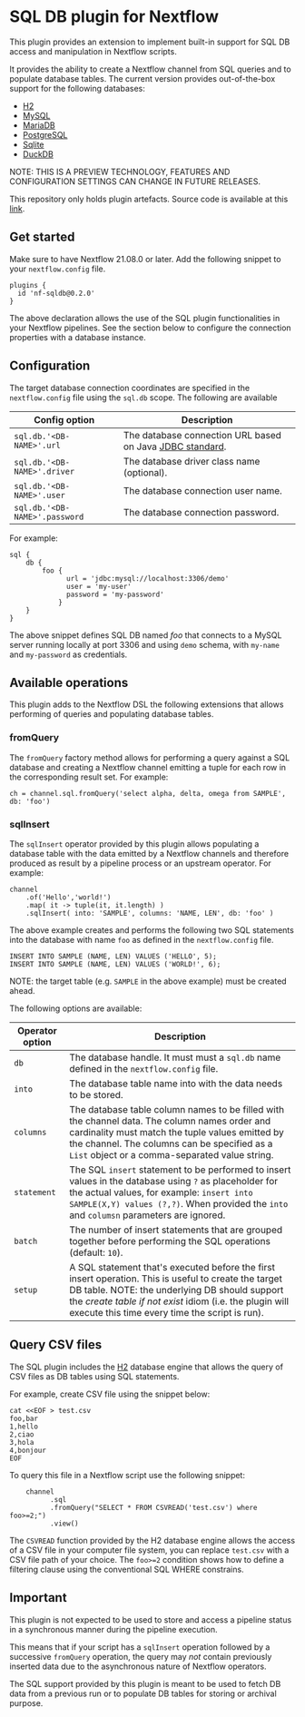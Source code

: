 # SQL DB plugin for Nextflow

This plugin provides an extension to implement built-in support for SQL DB access and manipulation in Nextflow scripts. 

It provides the ability to create a Nextflow channel from SQL queries and to populate database tables. The current version 
provides out-of-the-box support for the following databases: 

* [H2](https://www.h2database.com)
* [MySQL](https://www.mysql.com/) 
* [MariaDB](https://mariadb.org/)
* [PostgreSQL](https://www.postgresql.org/)
* [Sqlite](https://www.sqlite.org/index.html)
* [DuckDB](https://duckdb.org/)
                    
NOTE: THIS IS A PREVIEW TECHNOLOGY, FEATURES AND CONFIGURATION SETTINGS CAN CHANGE IN FUTURE RELEASES.

This repository only holds plugin artefacts. Source code is available at this [link](https://github.com/nextflow-io/nextflow/tree/master/plugins/nf-sqldb).

## Get started 
  
Make sure to have Nextflow 21.08.0 or later. Add the following snippet to your `nextflow.config` file. 

```
plugins {
  id 'nf-sqldb@0.2.0'
}
```
                                                              
The above declaration allows the use of the SQL plugin functionalities in your Nextflow pipelines. See the section 
below to configure the connection properties with a database instance. 

## Configuration

The target database connection coordinates are specified in the `nextflow.config` file using the
`sql.db` scope. The following are available

| Config option 	                    | Description 	                |
|---	                                |---	                        |
| `sql.db.'<DB-NAME>'.url`      | The database connection URL based on Java [JDBC standard](https://docs.oracle.com/javase/tutorial/jdbc/basics/connecting.html#db_connection_url). 
| `sql.db.'<DB-NAME>'.driver`   | The database driver class name (optional).
| `sql.db.'<DB-NAME>'.user`     | The database connection user name.
| `sql.db.'<DB-NAME>'.password` | The database connection password.

For example:

```
sql {
    db {
        foo {
              url = 'jdbc:mysql://localhost:3306/demo'
              user = 'my-user'
              password = 'my-password'
            }
    }
}

```

The above snippet defines SQL DB named *foo* that connects to a MySQL server running locally at port 3306 and
using `demo` schema, with `my-name` and `my-password` as credentials.

## Available operations

This plugin adds to the Nextflow DSL the following extensions that allows performing of queries and populating database tables.

### fromQuery

The `fromQuery` factory method allows for performing a query against a SQL database and creating a Nextflow channel emitting
a tuple for each row in the corresponding result set. For example:

```
ch = channel.sql.fromQuery('select alpha, delta, omega from SAMPLE', db: 'foo')
```

### sqlInsert

The `sqlInsert` operator provided by this plugin allows populating a database table with the data emitted
by a Nextflow channels and therefore produced as result by a pipeline process or an upstream operator. For example:

```
channel
    .of('Hello','world!')
    .map( it -> tuple(it, it.length) )
    .sqlInsert( into: 'SAMPLE', columns: 'NAME, LEN', db: 'foo' )

```

The above example creates and performs the following two SQL statements into the database with name `foo` as defined
in the `nextflow.config` file.

```
INSERT INTO SAMPLE (NAME, LEN) VALUES ('HELLO', 5);
INSERT INTO SAMPLE (NAME, LEN) VALUES ('WORLD!', 6);
```

NOTE: the target table (e.g. `SAMPLE` in the above example) must be created ahead.

The following options are available:

| Operator option 	| Description 	                |
|---	            |---	                        |
| `db`              | The database handle. It must must a `sql.db` name defined in the `nextflow.config` file.
| `into`            | The database table name into with the data needs to be stored.
| `columns`         | The database table column names to be filled with the channel data. The column names order and cardinality must match the tuple values emitted by the channel. The columns can be specified as a `List` object or a comma-separated value string.
| `statement`       | The SQL `insert` statement to be performed to insert values in the database using `?` as placeholder for the actual values, for example: `insert into SAMPLE(X,Y) values (?,?)`. When provided the `into` and `columsn` parameters are ignored.
| `batch`           | The number of insert statements that are grouped together before performing the SQL operations (default: `10`). 
| `setup`           | A SQL statement that's executed before the first insert operation. This is useful to create the target DB table. NOTE: the underlying DB should support the *create table if not exist* idiom (i.e. the plugin will execute this time every time the script is run).

## Query CSV files

The SQL plugin includes the [H2](https://www.h2database.com/html/main.html) database engine that allows the query of CSV files
as DB tables using SQL statements.

For example, create CSV file using the snippet below:

```
cat <<EOF > test.csv
foo,bar
1,hello
2,ciao
3,hola
4,bonjour
EOF
```

To query this file in a Nextflow script use the following snippet:

```nextflow
    channel
          .sql
          .fromQuery("SELECT * FROM CSVREAD('test.csv') where foo>=2;")
          .view()
```


The `CSVREAD` function provided by the H2 database engine allows the access of a CSV file in your computer file system,
you can replace `test.csv` with a CSV file path of your choice. The `foo>=2` condition shows how to define a filtering
clause using the conventional SQL WHERE constrains. 

## Important 

This plugin is not expected to be used to store and access a pipeline status in a synchronous manner during the pipeline 
execution. 

This means that if your script has a `sqlInsert` operation followed by a successive `fromQuery` operation, the query 
may *not* contain previously inserted data due to the asynchronous nature of Nextflow operators.

The SQL support provided by this plugin is meant to be used to fetch DB data from a previous run or to populate DB tables
for storing or archival purpose.
